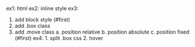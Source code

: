 ex1: html
ex2: inline style
ex3: 
   1. add block style (#first)
   2. add .box class
   3. add .move class
    a. position relative
    b. position absolute
    c. position fixed  (#first)
ex4: 
    1. split .box css
    2. hover